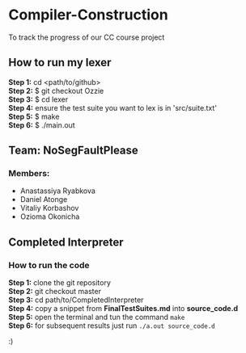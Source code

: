 # Compiler-Construction  
To track the progress of our CC course project  

## How to run my lexer
**Step 1:** cd <path/to/github>  
**Step 2:** $ git checkout Ozzie  
**Step 3:** $ cd lexer  
**Step 4:** ensure the test suite you want to lex is in 'src/suite.txt'  
**Step 5:** $ make  
**Step 6:** $ ./main.out  

## Team: NoSegFaultPlease

### Members:

- Anastassiya Ryabkova  
- Daniel Atonge  
- Vitaliy Korbashov  
- Ozioma Okonicha  

## Completed Interpreter

### How to run the code

**Step 1:** clone the git repository  
**Step 2:** git checkout master  
**Step 3:** cd path/to/CompletedInterpreter  
**Step 4:** copy a snippet from **FinalTestSuites.md** into **source_code.d**  
**Step 5:** open the terminal and tun the command ```make```  
**Step 6:** for subsequent results just run ```./a.out source_code.d```  

:)